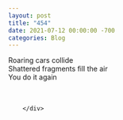 ```yaml
---
layout: post
title: "454"
date: 2021-07-12 00:00:00 -700
categories: Blog
---
```


<div class="blog-content">
				<div class="paragraph"><span><span>Roaring cars collide</span></span><br><span></span><span><span>Shattered fragments fill the air</span></span><br><span></span><span><span>You do it again</span></span><br><span></span><br>&#8203;</div>

		</div>
        